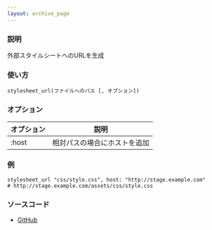 ```yaml
---
layout: archive_page
---
```

### 説明
外部スタイルシートへのURLを生成

### 使い方
    stylesheet_url(ファイルへのパス [, オプション])

### オプション

オプション          | 説明
---------------|----------------
:host          | 相対パスの場合にホストを追加

### 例
    stylesheet_url "css/style.css", host: "http://stage.example.com"
    # http://stage.example.com/assets/css/style.css


### ソースコード
* [GitHub](https://github.com/rails/rails/blob/ac30e389ecfa0e26e3d44c1eda8488ddf63b3ecc/actionview/lib/action_view/helpers/asset_url_helper.rb#L356)